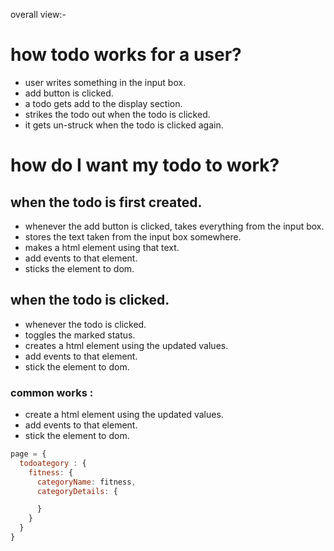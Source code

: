 overall view:-

# how todo works for a user?

- user writes something in the input box.
- add button is clicked.
- a todo gets add to the display section.
- strikes the todo out when the todo is clicked.
- it gets un-struck when the todo is clicked again.

# how do I want my todo to work?

## when the todo is first created.

- whenever the add button is clicked, takes everything from the input box.
- stores the text taken from the input box somewhere.
- makes a html element using that text.
- add events to that element.
- sticks the element to dom.

## when the todo is clicked.

- whenever the todo is clicked.
- toggles the marked status.
- creates a html element using the updated values.
- add events to that element.
- stick the element to dom.

### common works :

- create a html element using the updated values.
- add events to that element.
- stick the element to dom.

```js
page = {
  todoategory : {
    fitness: {
      categoryName: fitness,
      categoryDetails: {

      }
    }
  }
}
```
